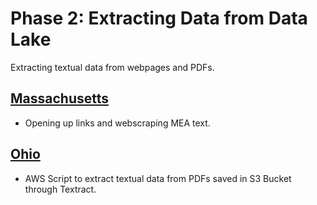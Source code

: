 # Phase 2: Extracting Data from Data Lake
Extracting textual data from webpages and PDFs.

## [Massachusetts](https://www.mass.gov/info-details/enforcement-actions-issued-by-the-division-of-banks)
- Opening up links and webscraping MEA text.
## [Ohio](https://apps2.com.ohio.gov/fiin/enforcementlookup/terms.aspx)
- AWS Script to extract textual data from PDFs saved in S3 Bucket through Textract.